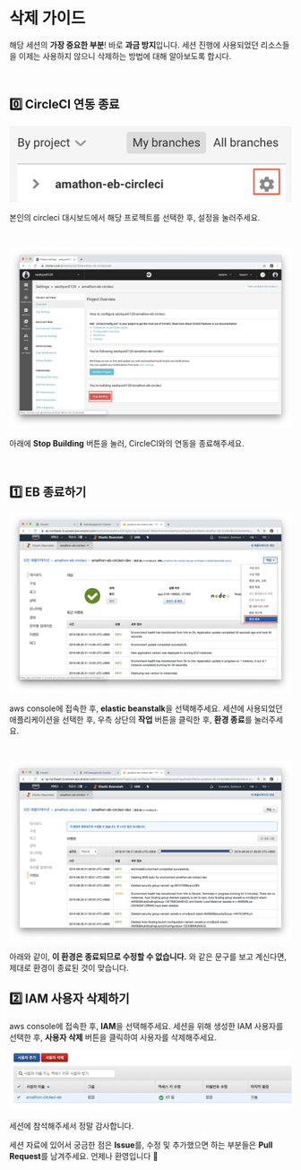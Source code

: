 # 삭제 가이드

해당 세션의 **가장 중요한 부분**! 바로 **과금 방지**입니다. 세션 진행에 사용되었던 리소스들을 이제는 사용하지 않으니 삭제하는 방법에 대해 알아보도록 합시다.

<br>

## 0️⃣ CircleCI 연동 종료

![42](./pic/42.png)

본인의 circleci 대시보드에서 해당 프로젝트를 선택한 후, 설정을 눌러주세요.

<br>

![43](./pic/43.png)

아래에 **Stop Building** 버튼을 눌러, CircleCI와의 연동을 종료해주세요.

<br>

## 1️⃣ EB 종료하기

![46](./pic/46.png)

aws console에 접속한 후, **elastic beanstalk**을 선택해주세요. 세션에 사용되었던 애플리케이션을 선택한 후, 우측 상단의 **작업** 버튼을 클릭한 후, **환경 종료**를 눌러주세요.

<br>

![47](./pic/47.png)

아래와 같이, **이 환경은 종료되므로 수정할 수 없습니다.** 와 같은 문구를 보고 계신다면, 제대로 환경이 종료된 것이 맞습니다.



## 2️⃣ IAM 사용자 삭제하기

aws console에 접속한 후, **IAM**을 선택해주세요. 세션을 위해 생성한 IAM 사용자를 선택한 후, **사용자 삭제** 버튼을 클릭하여 사용자를 삭제해주세요. 

![48](./pic/48.png)



세션에 참석해주세서 정말 감사합니다. 

세션 자료에 있어서 궁금한 점은 **Issue**를, 수정 및 추가했으면 하는 부분들은 **Pull Request**를 남겨주세요. 언제나 환영입니다 🙌

